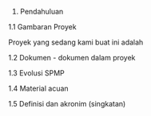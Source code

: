 1. Pendahuluan

1.1 Gambaran Proyek

Proyek yang sedang kami buat ini adalah

1.2 Dokumen - dokumen dalam proyek

1.3 Evolusi SPMP

1.4 Material acuan

1.5 Definisi dan akronim (singkatan)
